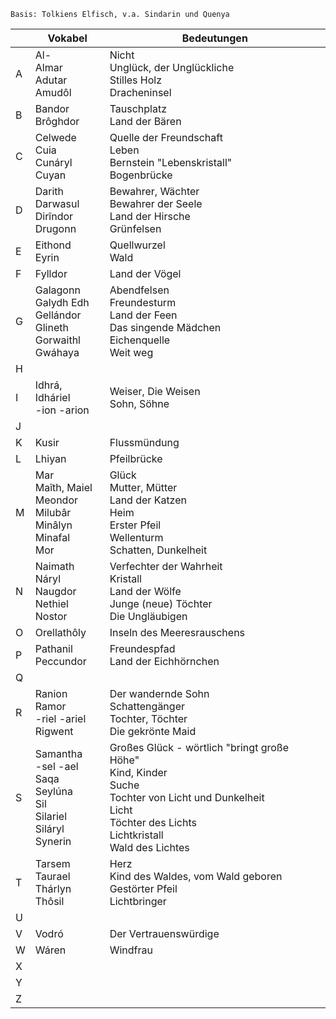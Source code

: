	Basis: Tolkiens Elfisch, v.a. Sindarin und Quenya

|     | **Vokabel**                                                                       | **Bedeutungen**                                                                                                                                                              |
| --- | --------------------------------------------------------------------------------- | ---------------------------------------------------------------------------------------------------------------------------------------------------------------------------- |
| A   | Al-<br>Almar<br>Adutar<br>Amudôl                                                  | Nicht<br>Unglück, der Unglückliche<br>Stilles Holz<br>Dracheninsel                                                                                                           |
| B   | Bandor<br>Brôghdor                                                                | Tauschplatz<br>Land der Bären                                                                                                                                                |
| C   | Celwede<br>Cuia<br>Cunáryl<br>Cuyan                                               | Quelle der Freundschaft<br>Leben<br>Bernstein "Lebenskristall"<br>Bogenbrücke                                                                                                |
| D   | Darith<br>Darwasul<br>Dirîndor<br>Drugonn                                         | Bewahrer, Wächter<br>Bewahrer der Seele<br>Land der Hirsche<br>Grünfelsen                                                                                                    |
| E   | Eithond<br>Eyrin                                                                  | Quellwurzel<br>Wald                                                                                                                                                          |
| F   | Fylldor                                                                           | Land der Vögel                                                                                                                                                               |
| G   | Galagonn<br>Galydh Edh<br>Gellándor<br>Glineth<br>Gorwaithl<br>Gwáhaya            | Abendfelsen<br>Freundesturm<br>Land der Feen<br>Das singende Mädchen<br>Eichenquelle<br>Weit weg                                                                             |
| H   |                                                                                   |                                                                                                                                                                              |
| I   | Idhrá, Idháriel<br>-ion -arion                                                    | Weiser, Die Weisen<br>Sohn, Söhne                                                                                                                                            |
| J   |                                                                                   |                                                                                                                                                                              |
| K   | Kusir                                                                             | Flussmündung                                                                                                                                                                 |
| L   | Lhiyan                                                                            | Pfeilbrücke                                                                                                                                                                  |
| M   | Mar<br>Maîth, Maiel<br>Meondor<br>Milubâr<br>Minâlyn<br>Minafal<br>Mor            | Glück<br>Mutter, Mütter<br>Land der Katzen<br>Heim<br>Erster Pfeil<br>Wellenturm<br>Schatten, Dunkelheit                                                                     |
| N   | Naimath<br>Náryl<br>Naugdor<br>Nethiel<br>Nostor                                  | Verfechter der Wahrheit<br>Kristall<br>Land der Wölfe<br>Junge (neue) Töchter<br>Die Ungläubigen                                                                             |
| O   | Orellathôly                                                                       | Inseln des Meeresrauschens                                                                                                                                                   |
| P   | Pathanil<br>Peccundor                                                             | Freundespfad<br>Land der Eichhörnchen                                                                                                                                        |
| Q   |                                                                                   |                                                                                                                                                                              |
| R   | Ranion<br>Ramor<br>-riel -ariel  <br>Rigwent                                      | Der wandernde Sohn<br>Schattengänger<br>Tochter, Töchter  <br>Die gekrönte Maid                                                                                              |
| S   | Samantha<br>-sel -ael<br>Saqa<br>Seylúna<br>Sil<br>Silariel<br>Siláryl<br>Synerin | Großes Glück - wörtlich "bringt große Höhe"<br>Kind, Kinder<br>Suche<br>Tochter von Licht und Dunkelheit<br>Licht<br>Töchter des Lichts<br>Lichtkristall<br>Wald des Lichtes |
| T   | Tarsem<br>Taurael<br>Thárlyn<br>Thôsil                                            | Herz<br>Kind des Waldes, vom Wald geboren<br>Gestörter Pfeil<br>Lichtbringer                                                                                                 |
| U   |                                                                                   |                                                                                                                                                                              |
| V   | Vodró                                                                             | Der Vertrauenswürdige                                                                                                                                                        |
| W   | Wáren                                                                             | Windfrau                                                                                                                                                                     |
| X   |                                                                                   |                                                                                                                                                                              |
| Y   |                                                                                   |                                                                                                                                                                              |
| Z   |                                                                                   |                                                                                                                                                                              |